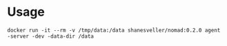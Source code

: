 # Usage

```shell
docker run -it --rm -v /tmp/data:/data shanesveller/nomad:0.2.0 agent -server -dev -data-dir /data
```
